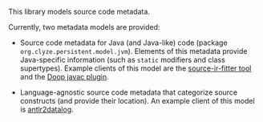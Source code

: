 This library models source code metadata.

Currently, two metadata models are provided:

* Source code metadata for Java (and Java-like) code (package
  `org.clyze.persistent.model.jvm`). Elements of this metadata provide
  Java-specific information (such as `static` modifiers and class
  supertypes). Example clients of this model are the [source-ir-fitter
  tool](https://github.com/plast-lab/source-ir-fitter/) and the [Doop
  javac plugin](https://bitbucket.org/yanniss/doop-jcplugin/).

* Language-agnostic source code metadata that categorize source
  constructs (and provide their location). An example client of this
  model is [antlr2datalog](https://github.com/gfour/antlr2datalog/).
